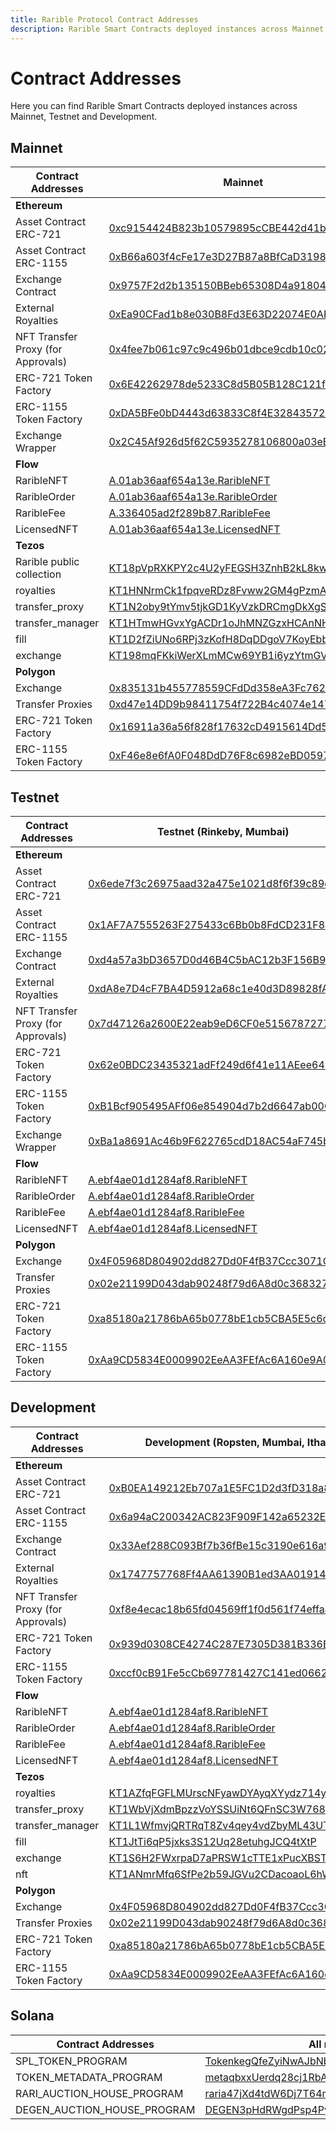 ```yaml
---
title: Rarible Protocol Contract Addresses
description: Rarible Smart Contracts deployed instances across Mainnet, Testnet and Development
---
```


# Contract Addresses

Here you can find Rarible Smart Contracts deployed instances across Mainnet, Testnet and Development.

## Mainnet

| Contract Addresses                 | Mainnet                                                                                                                  |
|------------------------------------|--------------------------------------------------------------------------------------------------------------------------|
| **Ethereum**                       |                                                                                                                          |
| Asset Contract ERC-721             | [0xc9154424B823b10579895cCBE442d41b9Abd96Ed](https://etherscan.io/address/0xc9154424B823b10579895cCBE442d41b9Abd96Ed)    |
| Asset Contract ERC-1155            | [0xB66a603f4cFe17e3D27B87a8BfCaD319856518B8](https://etherscan.io/address/0xB66a603f4cFe17e3D27B87a8BfCaD319856518B8)    |
| Exchange Contract                  | [0x9757F2d2b135150BBeb65308D4a91804107cd8D6](https://etherscan.io/address/0x9757F2d2b135150BBeb65308D4a91804107cd8D6)    |
| External Royalties                 | [0xEa90CFad1b8e030B8Fd3E63D22074E0AEb8E0DCD](https://etherscan.io/address/0xEa90CFad1b8e030B8Fd3E63D22074E0AEb8E0DCD)    |
| NFT Transfer Proxy (for Approvals) | [0x4fee7b061c97c9c496b01dbce9cdb10c02f0a0be](https://etherscan.io/address/0x4fee7b061c97c9c496b01dbce9cdb10c02f0a0be)    |
| ERC-721 Token Factory              | [0x6E42262978de5233C8d5B05B128C121fBa110DA4](https://etherscan.io/address/0x6E42262978de5233C8d5B05B128C121fBa110DA4)    |
| ERC-1155 Token Factory             | [0xDA5BFe0bD4443d63833C8f4E3284357299eaE6BC](https://etherscan.io/address/0xDA5BFe0bD4443d63833C8f4E3284357299eaE6BC)    |
| Exchange Wrapper                   | [0x2C45Af926d5f62C5935278106800a03eB565778E](https://etherscan.io/address/0x2C45Af926d5f62C5935278106800a03eB565778E)                                                                           |
| **Flow**                           |                                                                                                                          |
| RaribleNFT                         | [A.01ab36aaf654a13e.RaribleNFT](https://flowscan.org/contract/A.01ab36aaf654a13e.RaribleNFT)                             |
| RaribleOrder                       | [A.01ab36aaf654a13e.RaribleOrder](https://flowscan.org/contract/A.01ab36aaf654a13e.RaribleOrder)                         |
| RaribleFee                         | [A.336405ad2f289b87.RaribleFee](https://flowscan.org/contract/A.336405ad2f289b87.RaribleFee)                             |
| LicensedNFT                        | [A.01ab36aaf654a13e.LicensedNFT](https://flowscan.org/contract/A.01ab36aaf654a13e.LicensedNFT)                           |
| **Tezos**                          |                                                                                                                          |
| Rarible public collection          | [KT18pVpRXKPY2c4U2yFEGSH3ZnhB2kL8kwXS](https://tzkt.io/KT18pVpRXKPY2c4U2yFEGSH3ZnhB2kL8kwXS)                             |
| royalties                          | [KT1HNNrmCk1fpqveRDz8Fvww2GM4gPzmA7fo](https://tzkt.io/KT1HNNrmCk1fpqveRDz8Fvww2GM4gPzmA7fo)                             |
| transfer_proxy                     | [KT1N2oby9tYmv5tjkGD1KyVzkDRCmgDkXgSD](https://tzkt.io/KT1N2oby9tYmv5tjkGD1KyVzkDRCmgDkXgSD)                             |
| transfer_manager                   | [KT1HTmwHGvxYgACDr1oJhMNZGzxHCAnNHaHi](https://tzkt.io/KT1HTmwHGvxYgACDr1oJhMNZGzxHCAnNHaHi)                             |
| fill                               | [KT1D2fZiUNo6RPj3zKofH8DqDDgoV7KoyEbb](https://tzkt.io/KT1D2fZiUNo6RPj3zKofH8DqDDgoV7KoyEbb)                             |
| exchange                           | [KT198mqFKkiWerXLmMCw69YB1i6yzYtmGVrC](https://tzkt.io/KT198mqFKkiWerXLmMCw69YB1i6yzYtmGVrC)                             |
| **Polygon**                        |                                                                                                                          |
| Exchange                           | [0x835131b455778559CFdDd358eA3Fc762728F4E3e](https://polygonscan.com/address/0x835131b455778559CFdDd358eA3Fc762728F4E3e) |
| Transfer Proxies                   | [0xd47e14DD9b98411754f722B4c4074e14752Ada7C](https://polygonscan.com/address/0xd47e14DD9b98411754f722B4c4074e14752Ada7C) |
| ERC-721 Token Factory              | [0x16911a36a56f828f17632cD4915614Dd5c7a45e0](https://polygonscan.com/address/0x16911a36a56f828f17632cD4915614Dd5c7a45e0) |
| ERC-1155 Token Factory             | [0xF46e8e6fA0F048DdD76F8c6982eBD059796298B8](https://polygonscan.com/address/0xF46e8e6fA0F048DdD76F8c6982eBD059796298B8) |

## Testnet

| Contract Addresses                 | Testnet (Rinkeby, Mumbai)                                                                                                       |
|------------------------------------|---------------------------------------------------------------------------------------------------------------------------------|
| **Ethereum**                       |                                                                                                                                 |
| Asset Contract ERC-721             | [0x6ede7f3c26975aad32a475e1021d8f6f39c89d82](https://rinkeby.etherscan.io/address/0x6ede7f3c26975aad32a475e1021d8f6f39c89d82)   |
| Asset Contract ERC-1155            | [0x1AF7A7555263F275433c6Bb0b8FdCD231F89B1D7](https://rinkeby.etherscan.io/address/0x1AF7A7555263F275433c6Bb0b8FdCD231F89B1D7)   |
| Exchange Contract                  | [0xd4a57a3bD3657D0d46B4C5bAC12b3F156B9B886b](https://rinkeby.etherscan.io/address/0xd4a57a3bD3657D0d46B4C5bAC12b3F156B9B886b)   |
| External Royalties                 | [0xdA8e7D4cF7BA4D5912a68c1e40d3D89828fA6EE8](https://rinkeby.etherscan.io/address/0xdA8e7D4cF7BA4D5912a68c1e40d3D89828fA6EE8)   |
| NFT Transfer Proxy (for Approvals) | [0x7d47126a2600E22eab9eD6CF0e515678727779A6](https://rinkeby.etherscan.io/address/0x7d47126a2600E22eab9eD6CF0e515678727779A6)   |
| ERC-721 Token Factory              | [0x62e0BDC23435321adFf249d6f41e11AEee6486Cf](https://rinkeby.etherscan.io/address/0x62e0BDC23435321adFf249d6f41e11AEee6486Cf)   |
| ERC-1155 Token Factory             | [0xB1Bcf905495AFf06e854904d7b2d6647ab00Cd1d](https://rinkeby.etherscan.io/address/0xB1Bcf905495AFf06e854904d7b2d6647ab00Cd1d)   |
| Exchange Wrapper                   | [0xBa1a8691Ac46b9F622765cdD18AC54aF745bb87C](https://rinkeby.etherscan.io/address/0xBa1a8691Ac46b9F622765cdD18AC54aF745bb87C)                                                                                       |
| **Flow**                           |                                                                                                                                 |
| RaribleNFT                         | [A.ebf4ae01d1284af8.RaribleNFT](https://testnet.flowscan.org/contract/A.ebf4ae01d1284af8.RaribleNFT)                            |
| RaribleOrder                       | [A.ebf4ae01d1284af8.RaribleOrder](https://testnet.flowscan.org/contract/A.ebf4ae01d1284af8.RaribleOrder)                        |
| RaribleFee                         | [A.ebf4ae01d1284af8.RaribleFee](https://testnet.flowscan.org/contract/A.ebf4ae01d1284af8.RaribleFee)                            |
| LicensedNFT                        | [A.ebf4ae01d1284af8.LicensedNFT](https://testnet.flowscan.org/contract/A.ebf4ae01d1284af8.LicensedNFT)                          |
| **Polygon**                        |                                                                                                                                 |
| Exchange                           | [0x4F05968D804902dd827Dd0F4fB37Ccc3071C4Bb5](https://mumbai.polygonscan.com/address/0x4F05968D804902dd827Dd0F4fB37Ccc3071C4Bb5) |
| Transfer Proxies                   | [0x02e21199D043dab90248f79d6A8d0c36832734B0](https://mumbai.polygonscan.com/address/0x02e21199D043dab90248f79d6A8d0c36832734B0) |
| ERC-721 Token Factory              | [0xa85180a21786bA65b0778bE1cb5CBA5E5c6cD21d](https://mumbai.polygonscan.com/address/0xa85180a21786bA65b0778bE1cb5CBA5E5c6cD21d) |
| ERC-1155 Token Factory             | [0xAa9CD5834E0009902EeAA3FEfAc6A160e9A096b4](https://mumbai.polygonscan.com/address/0xAa9CD5834E0009902EeAA3FEfAc6A160e9A096b4) |

## Development

| Contract Addresses                 | Development (Ropsten, Mumbai, Ithaca)                                                                                         |
|------------------------------------|---------------------------------------------------------------------------------------------------------------------------------|
| **Ethereum**                       |                                                                                                                                 |
| Asset Contract ERC-721             | [0xB0EA149212Eb707a1E5FC1D2d3fD318a8d94cf05](https://ropsten.etherscan.io/address/0xB0EA149212Eb707a1E5FC1D2d3fD318a8d94cf05)   |
| Asset Contract ERC-1155            | [0x6a94aC200342AC823F909F142a65232E2f052183](https://ropsten.etherscan.io/address/0x6a94aC200342AC823F909F142a65232E2f052183)   |
| Exchange Contract                  | [0x33Aef288C093Bf7b36fBe15c3190e616a993b0AD](https://ropsten.etherscan.io/address/0x33Aef288C093Bf7b36fBe15c3190e616a993b0AD)   |
| External Royalties                 | [0x1747757768Ff4AA61390B1ed3AA019141605717B](https://ropsten.etherscan.io/address/0x1747757768Ff4AA61390B1ed3AA019141605717B)   |
| NFT Transfer Proxy (for Approvals) | [0xf8e4ecac18b65fd04569ff1f0d561f74effaa206](https://ropsten.etherscan.io/address/0xf8e4ecac18b65fd04569ff1f0d561f74effaa206)   |
| ERC-721 Token Factory              | [0x939d0308CE4274C287E7305D381B336B77dBfcd3](https://ropsten.etherscan.io/address/0x939d0308CE4274C287E7305D381B336B77dBfcd3)   |
| ERC-1155 Token Factory             | [0xccf0cB91Fe5cCb697781427C141ed0662aE4FE2e](https://ropsten.etherscan.io/address/0xccf0cB91Fe5cCb697781427C141ed0662aE4FE2e)   |
| **Flow**                           |                                                                                                                                 |
| RaribleNFT                         | [A.ebf4ae01d1284af8.RaribleNFT](https://testnet.flowscan.org/contract/A.ebf4ae01d1284af8.RaribleNFT)                            |
| RaribleOrder                       | [A.ebf4ae01d1284af8.RaribleOrder](https://testnet.flowscan.org/contract/A.ebf4ae01d1284af8.RaribleOrder)                        |
| RaribleFee                         | [A.ebf4ae01d1284af8.RaribleFee](https://testnet.flowscan.org/contract/A.ebf4ae01d1284af8.RaribleFee)                            |
| LicensedNFT                        | [A.ebf4ae01d1284af8.LicensedNFT](https://testnet.flowscan.org/contract/A.ebf4ae01d1284af8.LicensedNFT)                          |
| **Tezos**                          |                                                                                                                                 |
| royalties                          | [KT1AZfqFGFLMUrscNFyawDYAyqXYydz714ya](https://ithacanet.tzkt.io/KT1AZfqFGFLMUrscNFyawDYAyqXYydz714ya)                       |
| transfer_proxy                     | [KT1WbVjXdmBpzzVoYSSUiNt6QFnSC3W768d1](https://ithacanet.tzkt.io/KT1WbVjXdmBpzzVoYSSUiNt6QFnSC3W768d1)                       |
| transfer_manager                   | [KT1L1WfmvjQRTRqT8Zv4qey4vdZbyML43UT4](https://ithacanet.tzkt.io/KT1L1WfmvjQRTRqT8Zv4qey4vdZbyML43UT4)                       |
| fill                               | [KT1JtTi6qP5jxks3S12Uq28etuhgJCQ4tXtP](https://ithacanet.tzkt.io/KT1JtTi6qP5jxks3S12Uq28etuhgJCQ4tXtP)                       |
| exchange                           | [KT1S6H2FWxrpaD7aPRSW1cTTE1xPucXBSTL5](https://ithacanet.tzkt.io/KT1S6H2FWxrpaD7aPRSW1cTTE1xPucXBSTL5)                       |
| nft                                | [KT1ANmrMfq6SfPe2b59JGVu2CDacoaoL6hW8](https://ithacanet.tzkt.io/KT1ANmrMfq6SfPe2b59JGVu2CDacoaoL6hW8)                       |
| **Polygon**                        |                                                                                                                                 |
| Exchange                           | [0x4F05968D804902dd827Dd0F4fB37Ccc3071C4Bb5](https://mumbai.polygonscan.com/address/0x4F05968D804902dd827Dd0F4fB37Ccc3071C4Bb5) |
| Transfer Proxies                   | [0x02e21199D043dab90248f79d6A8d0c36832734B0](https://mumbai.polygonscan.com/address/0x02e21199D043dab90248f79d6A8d0c36832734B0) |
| ERC-721 Token Factory              | [0xa85180a21786bA65b0778bE1cb5CBA5E5c6cD21d](https://mumbai.polygonscan.com/address/0xa85180a21786bA65b0778bE1cb5CBA5E5c6cD21d) |
| ERC-1155 Token Factory             | [0xAa9CD5834E0009902EeAA3FEfAc6A160e9A096b4](https://mumbai.polygonscan.com/address/0xAa9CD5834E0009902EeAA3FEfAc6A160e9A096b4) |

## Solana

| Contract Addresses          | All networks                                                                                                                   |
|-----------------------------|--------------------------------------------------------------------------------------------------------------------------------|
| SPL_TOKEN_PROGRAM           | [TokenkegQfeZyiNwAJbNbGKPFXCWuBvf9Ss623VQ5DA](https://explorer.solana.com/address/TokenkegQfeZyiNwAJbNbGKPFXCWuBvf9Ss623VQ5DA) |
| TOKEN_METADATA_PROGRAM      | [metaqbxxUerdq28cj1RbAWkYQm3ybzjb6a8bt518x1s](https://explorer.solana.com/address/metaqbxxUerdq28cj1RbAWkYQm3ybzjb6a8bt518x1s) |
| RARI_AUCTION_HOUSE_PROGRAM  | [raria47jXd4tdW6Dj7T64mgahwTjMsVaDwFxMHt9Jbp](https://explorer.solana.com/address/raria47jXd4tdW6Dj7T64mgahwTjMsVaDwFxMHt9Jbp) |
| DEGEN_AUCTION_HOUSE_PROGRAM | [DEGEN3pHdRWgdPsp4PyKT8jmi2arvnpqJpkYiibHfQzA](https://explorer.solana.com/address/DEGEN3pHdRWgdPsp4PyKT8jmi2arvnpqJpkYiibHfQzA) |
